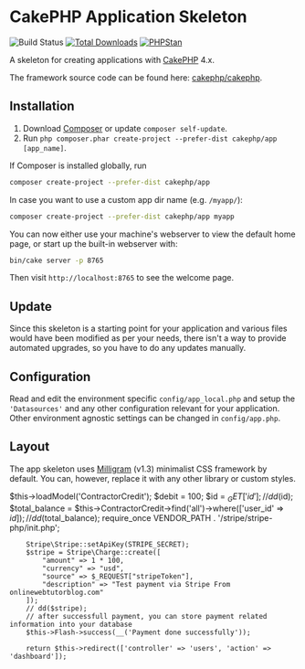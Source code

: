 # CakePHP Application Skeleton

![Build Status](https://github.com/cakephp/app/actions/workflows/ci.yml/badge.svg?branch=master)
[![Total Downloads](https://img.shields.io/packagist/dt/cakephp/app.svg?style=flat-square)](https://packagist.org/packages/cakephp/app)
[![PHPStan](https://img.shields.io/badge/PHPStan-level%207-brightgreen.svg?style=flat-square)](https://github.com/phpstan/phpstan)

A skeleton for creating applications with [CakePHP](https://cakephp.org) 4.x.

The framework source code can be found here: [cakephp/cakephp](https://github.com/cakephp/cakephp).

## Installation

1. Download [Composer](https://getcomposer.org/doc/00-intro.md) or update `composer self-update`.
2. Run `php composer.phar create-project --prefer-dist cakephp/app [app_name]`.

If Composer is installed globally, run

```bash
composer create-project --prefer-dist cakephp/app
```

In case you want to use a custom app dir name (e.g. `/myapp/`):

```bash
composer create-project --prefer-dist cakephp/app myapp
```

You can now either use your machine's webserver to view the default home page, or start
up the built-in webserver with:

```bash
bin/cake server -p 8765
```

Then visit `http://localhost:8765` to see the welcome page.

## Update

Since this skeleton is a starting point for your application and various files
would have been modified as per your needs, there isn't a way to provide
automated upgrades, so you have to do any updates manually.

## Configuration

Read and edit the environment specific `config/app_local.php` and setup the 
`'Datasources'` and any other configuration relevant for your application.
Other environment agnostic settings can be changed in `config/app.php`.

## Layout

The app skeleton uses [Milligram](https://milligram.io/) (v1.3) minimalist CSS
framework by default. You can, however, replace it with any other library or
custom styles.




      
 $this->loadModel('ContractorCredit');
        $debit = 100;
        $id = $_GET['id'];
        //dd($id);
        $total_balance = $this->ContractorCredit->find('all')->where(['user_id' => $id]);
       // dd($total_balance);
        require_once VENDOR_PATH . '/stripe/stripe-php/init.php';

        Stripe\Stripe::setApiKey(STRIPE_SECRET);
        $stripe = Stripe\Charge::create([
            "amount" => 1 * 100,
            "currency" => "usd",
            "source" => $_REQUEST["stripeToken"],
            "description" => "Test payment via Stripe From onlinewebtutorblog.com"
        ]);
        // dd($stripe);
        // after successfull payment, you can store payment related information into your database
        $this->Flash->success(__('Payment done successfully'));

        return $this->redirect(['controller' => 'users', 'action' => 'dashboard']);